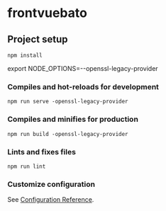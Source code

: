# frontvuebato

## Project setup

```
npm install
```

export NODE_OPTIONS=--openssl-legacy-provider

### Compiles and hot-reloads for development

```
npm run serve -openssl-legacy-provider
```

### Compiles and minifies for production

```
npm run build -openssl-legacy-provider
```

### Lints and fixes files

```
npm run lint
```

### Customize configuration

See [Configuration Reference](https://cli.vuejs.org/config/).
